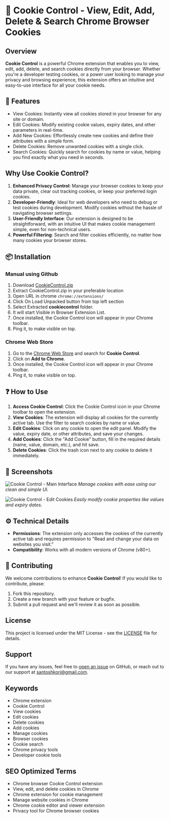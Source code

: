 # 🍪 Cookie Control - View, Edit, Add, Delete & Search Chrome Browser Cookies

## Overview

**Cookie Control** is a powerful Chrome extension that enables you to view, edit, add, delete, and search cookies directly from your browser. Whether you're a developer testing cookies, or a power user looking to manage your privacy and browsing experience, this extension offers an intuitive and easy-to-use interface for all your cookie needs.

## 🚀 Features

- View Cookies: Instantly view all cookies stored in your browser for any site or domain.
- Edit Cookies: Modify existing cookie values, expiry dates, and other parameters in real-time.
- Add New Cookies: Effortlessly create new cookies and define their attributes with a simple form.
- Delete Cookies: Remove unwanted cookies with a single click.
- Search Cookies: Quickly search for cookies by name or value, helping you find exactly what you need in seconds.

## Why Use Cookie Control?

1. **Enhanced Privacy Control**: Manage your browser cookies to keep your data private, clear out tracking cookies, or keep your preferred login cookies.
2. **Developer-Friendly**: Ideal for web developers who need to debug or test cookies during development. Modify cookies without the hassle of navigating browser settings.
3. **User-Friendly Interface**: Our extension is designed to be straightforward, with an intuitive UI that makes cookie management simple, even for non-technical users.
4. **Powerful Filtering**: Search and filter cookies efficiently, no matter how many cookies your browser stores.

## 📦 Installation

### Manual using Github
1. Download [CookieControl.zip](https://github.com/korisantosh/Cookie-Control-chrome-extension/blob/02095e47f7e16f1dcb01551648c4c48f6b39bc28/cookiecontrol.zip)
2. Extract CookieControl.zip in your preferable location
3. Open URL in chrome `chrome://extensions/`
4. Click On Load Unpacked button from top left section
5. Select Extracted **cookiecontrol** folder.
6. It will start Visible in Browser Extension List.
7. Once installed, the Cookie Control icon will appear in your Chrome toolbar.
8. Ping it, to make visible on top.


### Chrome Web Store
1. Go to the [Chrome Web Store](#) and search for **Cookie Control**.
2. Click on **Add to Chrome**.
3. Once installed, the Cookie Control icon will appear in your Chrome toolbar.
4. Ping it, to make visible on top.

## ❓ How to Use

1. **Access Cookie Control**: Click the Cookie Control icon in your Chrome toolbar to open the extension.
2. **View Cookies**: The extension will display all cookies for the currently active tab. Use the filter to search cookies by name or value.
3. **Edit Cookies**: Click on any cookie to open the edit panel. Modify the value, expiry date, or other attributes, and save your changes.
4. **Add Cookies**: Click the "Add Cookie" button, fill in the required details (name, value, domain, etc.), and hit save.
5. **Delete Cookies**: Click the trash icon next to any cookie to delete it immediately.

## 🎨 Screenshots

![Cookie Control - Main Interface](#)
*Manage cookies with ease using our clean and simple UI.*

![Cookie Control - Edit Cookies](#)
*Easily modify cookie properties like values and expiry dates.*

## ⚙️ Technical Details

- **Permissions**: The extension only accesses the cookies of the currently active tab and requires permission to "Read and change your data on websites you visit."
- **Compatibility**: Works with all modern versions of Chrome (v80+).

## 👬 Contributing

We welcome contributions to enhance **Cookie Control**! If you would like to contribute, please:

1. Fork this repository.
2. Create a new branch with your feature or bugfix.
3. Submit a pull request and we'll review it as soon as possible.

## License

This project is licensed under the MIT License - see the [LICENSE](LICENSE) file for details.

## Support

If you have any issues, feel free to [open an issue](https://github.com/korisantosh/Cookie-Control-chrome-extension/issues) on GitHub, or reach out to our support at santoshkori@gmail.com.

## Keywords

- Chrome extension
- Cookie Control
- View cookies
- Edit cookies
- Delete cookies
- Add cookies
- Manage cookies
- Browser cookies
- Cookie search
- Chrome privacy tools
- Developer cookie tools

## SEO Optimized Terms

- Chrome browser Cookie Control extension
- View, edit, and delete cookies in Chrome
- Chrome extension for cookie management
- Manage website cookies in Chrome
- Chrome cookie editor and viewer extension
- Privacy tool for Chrome browser cookies
